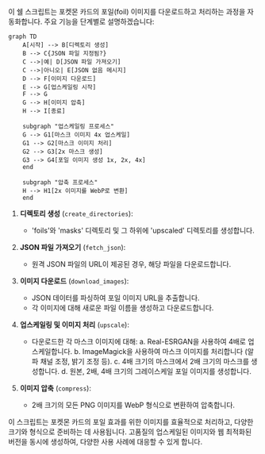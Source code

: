 이 쉘 스크립트는 포켓몬 카드의 포일(foil) 이미지를 다운로드하고 처리하는 과정을 자동화합니다. 주요 기능을 단계별로 설명하겠습니다:

```mermaid
graph TD
    A[시작] --> B[디렉토리 생성]
    B --> C{JSON 파일 지정됨?}
    C -->|예| D[JSON 파일 가져오기]
    C -->|아니오| E[JSON 없음 메시지]
    D --> F[이미지 다운로드]
    E --> G[업스케일링 시작]
    F --> G
    G --> H[이미지 압축]
    H --> I[종료]

    subgraph "업스케일링 프로세스"
    G --> G1[마스크 이미지 4x 업스케일]
    G1 --> G2[마스크 이미지 처리]
    G2 --> G3[2x 마스크 생성]
    G3 --> G4[포일 이미지 생성 1x, 2x, 4x]
    end

    subgraph "압축 프로세스"
    H --> H1[2x 이미지를 WebP로 변환]
    end
```

1. **디렉토리 생성** (`create_directories`):
   - 'foils'와 'masks' 디렉토리 및 그 하위에 'upscaled' 디렉토리를 생성합니다.

2. **JSON 파일 가져오기** (`fetch_json`):
   - 원격 JSON 파일의 URL이 제공된 경우, 해당 파일을 다운로드합니다.

3. **이미지 다운로드** (`download_images`):
   - JSON 데이터를 파싱하여 포일 이미지 URL을 추출합니다.
   - 각 이미지에 대해 새로운 파일 이름을 생성하고 다운로드합니다.

4. **업스케일링 및 이미지 처리** (`upscale`):
   - 다운로드한 각 마스크 이미지에 대해:
     a. Real-ESRGAN을 사용하여 4배로 업스케일합니다.
     b. ImageMagick을 사용하여 마스크 이미지를 처리합니다 (알파 채널 조정, 밝기 조정 등).
     c. 4배 크기의 마스크에서 2배 크기의 마스크를 생성합니다.
     d. 원본, 2배, 4배 크기의 그레이스케일 포일 이미지를 생성합니다.

5. **이미지 압축** (`compress`):
   - 2배 크기의 모든 PNG 이미지를 WebP 형식으로 변환하여 압축합니다.

이 스크립트는 포켓몬 카드의 포일 효과를 위한 이미지를 효율적으로 처리하고, 다양한 크기와 형식으로 준비하는 데 사용됩니다. 고품질의 업스케일된 이미지와 웹 최적화된 버전을 동시에 생성하여, 다양한 사용 사례에 대응할 수 있게 합니다.